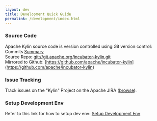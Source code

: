 ```yaml
---
layout: dev
title: Development Quick Guide
permalink: /development/index.html
---
```


### Source Code  
Apache Kylin source code is version controlled using Git version control:
Commits [Summary](https://git-wip-us.apache.org/repos/asf?p=incubator-kylin.git;a=summary)  
Source Repo: [git://git.apache.org/incubator-kylin.git](git://git.apache.org/incubator-kylin.git)  
Mirrored to Github: [https://github.com/apache/incubator-kylin](https://github.com/apache/incubator-kylin)

### Issue Tracking  
Track issues on the "Kylin" Project on the Apache JIRA ([browse](http://issues.apache.org/jira/browse/KYLIN)).

### Setup Development Env  
Refer to this link for how to setup dev env: [Setup Development Env](/development/dev_env.html)